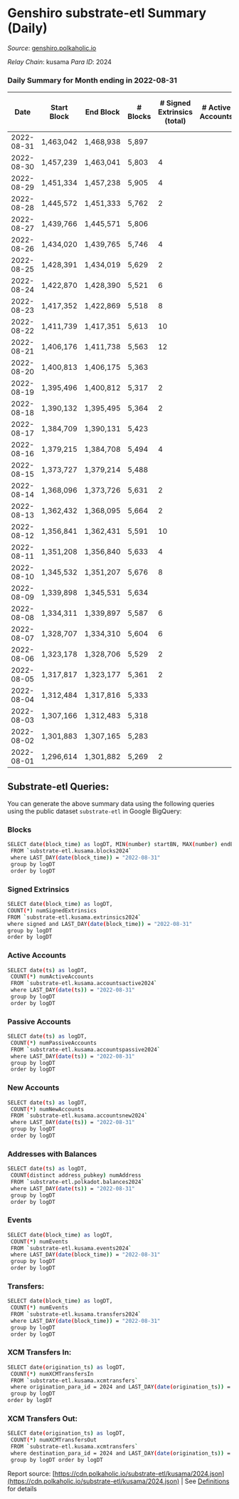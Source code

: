 # Genshiro substrate-etl Summary (Daily)

_Source_: [genshiro.polkaholic.io](https://genshiro.polkaholic.io)

*Relay Chain*: kusama
*Para ID*: 2024



### Daily Summary for Month ending in 2022-08-31


| Date | Start Block | End Block | # Blocks | # Signed Extrinsics (total) | # Active Accounts | # Passive | # New | # Addresses with Balances | # Events | # Transfers | # XCM Transfers In | # XCM Transfers Out | Issues | 
| ---- | ----------- | --------- | -------- | --------------------------- | ----------------- | --------- | ----- | ------------------------- | -------- | ----------- | ------------------ | ------------------- | ------ |
| 2022-08-31 | 1,463,042 | 1,468,938 | 5,897 |  |  |  |  | 24 | 11,804 |   |   |   |  |
| 2022-08-30 | 1,457,239 | 1,463,041 | 5,803 | 4 |  |  |  | 24 | 11,637 |   | 1  |   |  |
| 2022-08-29 | 1,451,334 | 1,457,238 | 5,905 | 4 |  |  |  | 24 | 11,836 |   |   |   |  |
| 2022-08-28 | 1,445,572 | 1,451,333 | 5,762 | 2 |  |  |  | 24 | 11,546 |   | 1  |   |  |
| 2022-08-27 | 1,439,766 | 1,445,571 | 5,806 |  |  |  |  | 24 | 11,627 |   | 1  |   |  |
| 2022-08-26 | 1,434,020 | 1,439,765 | 5,746 | 4 |  |  |  | 24 | 11,522 |   | 1  |   |  |
| 2022-08-25 | 1,428,391 | 1,434,019 | 5,629 | 2 |  |  |  | 24 | 11,276 |   |   |   |  |
| 2022-08-24 | 1,422,870 | 1,428,390 | 5,521 | 6 |  |  |  | 24 | 11,075 |   |   |   |  |
| 2022-08-23 | 1,417,352 | 1,422,869 | 5,518 | 8 |  |  |  | 24 | 11,077 |   |   |   |  |
| 2022-08-22 | 1,411,739 | 1,417,351 | 5,613 | 10 |  |  |  | 24 | 11,276 |   |   |   |  |
| 2022-08-21 | 1,406,176 | 1,411,738 | 5,563 | 12 |  |  |  | 24 | 11,183 |   |   |   |  |
| 2022-08-20 | 1,400,813 | 1,406,175 | 5,363 |  |  |  |  | 24 | 10,735 |   |   |   |  |
| 2022-08-19 | 1,395,496 | 1,400,812 | 5,317 | 2 |  |  |  | 24 | 10,651 |   |   |   |  |
| 2022-08-18 | 1,390,132 | 1,395,495 | 5,364 | 2 |  |  |  | 24 | 10,755 |   | 2  |   |  |
| 2022-08-17 | 1,384,709 | 1,390,131 | 5,423 |  |  |  |  | 24 | 10,855 |   |   |   |  |
| 2022-08-16 | 1,379,215 | 1,384,708 | 5,494 | 4 |  |  |  | 24 | 11,023 |   | 2  |   |  |
| 2022-08-15 | 1,373,727 | 1,379,214 | 5,488 |  |  |  |  | 24 | 10,990 |   | 1  |   |  |
| 2022-08-14 | 1,368,096 | 1,373,726 | 5,631 | 2 |  |  |  | 24 | 11,284 |   | 1  |   |  |
| 2022-08-13 | 1,362,432 | 1,368,095 | 5,664 | 2 |  |  |  | 24 | 11,371 |   | 5  |   |  |
| 2022-08-12 | 1,356,841 | 1,362,431 | 5,591 | 10 |  |  |  | 24 | 11,231 |   |   |   |  |
| 2022-08-11 | 1,351,208 | 1,356,840 | 5,633 | 4 |  |  |  | 24 | 11,291 |   |   |   |  |
| 2022-08-10 | 1,345,532 | 1,351,207 | 5,676 | 8 |  |  |  | 24 | 11,394 |   |   |   |  |
| 2022-08-09 | 1,339,898 | 1,345,531 | 5,634 |  |  |  |  | 24 | 11,282 |   | 1  |   |  |
| 2022-08-08 | 1,334,311 | 1,339,897 | 5,587 | 6 |  |  |  | 24 | 11,208 |   |   |   |  |
| 2022-08-07 | 1,328,707 | 1,334,310 | 5,604 | 6 |  |  |  | 24 | 11,241 |   |   |   |  |
| 2022-08-06 | 1,323,178 | 1,328,706 | 5,529 | 2 |  |  |  | 24 | 11,085 |   | 2  |   |  |
| 2022-08-05 | 1,317,817 | 1,323,177 | 5,361 | 2 |  |  |  | 24 | 10,739 |   |   |   |  |
| 2022-08-04 | 1,312,484 | 1,317,816 | 5,333 |  |  |  |  | 24 | 10,675 |   |   |   |  |
| 2022-08-03 | 1,307,166 | 1,312,483 | 5,318 |  |  |  |  | 24 | 10,645 |   |   |   |  |
| 2022-08-02 | 1,301,883 | 1,307,165 | 5,283 |  |  |  |  | 24 | 10,585 |   | 2  |   |  |
| 2022-08-01 | 1,296,614 | 1,301,882 | 5,269 | 2 |  |  |  | 24 | 10,559 |   | 1  |   |  |

## Substrate-etl Queries:
You can generate the above summary data using the following queries using the public dataset `substrate-etl` in Google BigQuery:

### Blocks
```bash
SELECT date(block_time) as logDT, MIN(number) startBN, MAX(number) endBN, COUNT(*) numBlocks 
 FROM `substrate-etl.kusama.blocks2024`  
 where LAST_DAY(date(block_time)) = "2022-08-31" 
 group by logDT 
 order by logDT
```

### Signed Extrinsics
```bash
SELECT date(block_time) as logDT, 
COUNT(*) numSignedExtrinsics 
FROM `substrate-etl.kusama.extrinsics2024`  
where signed and LAST_DAY(date(block_time)) = "2022-08-31" 
group by logDT 
order by logDT
```

### Active Accounts
```bash
SELECT date(ts) as logDT, 
 COUNT(*) numActiveAccounts 
 FROM `substrate-etl.kusama.accountsactive2024` 
 where LAST_DAY(date(ts)) = "2022-08-31" 
 group by logDT 
 order by logDT
```

### Passive Accounts
```bash
SELECT date(ts) as logDT, 
 COUNT(*) numPassiveAccounts 
 FROM `substrate-etl.kusama.accountspassive2024` 
 where LAST_DAY(date(ts)) = "2022-08-31" 
 group by logDT 
 order by logDT
```

### New Accounts
```bash
SELECT date(ts) as logDT, 
 COUNT(*) numNewAccounts 
 FROM `substrate-etl.kusama.accountsnew2024` 
 where LAST_DAY(date(ts)) = "2022-08-31" 
 group by logDT
 order by logDT
```

### Addresses with Balances
```bash
SELECT date(ts) as logDT,
 COUNT(distinct address_pubkey) numAddress 
 FROM `substrate-etl.polkadot.balances2024` 
 where LAST_DAY(date(ts)) = "2022-08-31" 
 group by logDT 
 order by logDT
```

### Events
```bash
SELECT date(block_time) as logDT, 
 COUNT(*) numEvents 
 FROM `substrate-etl.kusama.events2024` 
 where LAST_DAY(date(block_time)) = "2022-08-31" 
 group by logDT 
 order by logDT
```

### Transfers:
```bash
SELECT date(block_time) as logDT, 
 COUNT(*) numEvents 
 FROM `substrate-etl.kusama.transfers2024` 
 where LAST_DAY(date(block_time)) = "2022-08-31" 
 group by logDT 
 order by logDT
```

### XCM Transfers In:
```bash
SELECT date(origination_ts) as logDT, 
 COUNT(*) numXCMTransfersIn 
 FROM `substrate-etl.kusama.xcmtransfers` 
 where origination_para_id = 2024 and LAST_DAY(date(origination_ts)) = "2022-08-31" 
 group by logDT 
order by logDT
```

### XCM Transfers Out:
```bash
SELECT date(origination_ts) as logDT, 
 COUNT(*) numXCMTransfersOut 
 FROM `substrate-etl.kusama.xcmtransfers` 
 where destination_para_id = 2024 and LAST_DAY(date(origination_ts)) = "2022-08-31" 
 group by logDT order by logDT
```


Report source: [https://cdn.polkaholic.io/substrate-etl/kusama/2024.json](https://cdn.polkaholic.io/substrate-etl/kusama/2024.json) | See [Definitions](/DEFINITIONS.md) for details
